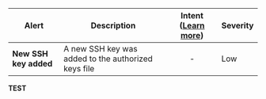 |Alert|Description|Intent ([Learn more](#intentions))|Severity|
|----|----|:----:|--|
|**New SSH key added**|A new SSH key was added to the authorized keys file|-|Low|
**TEST**
